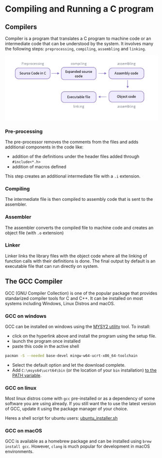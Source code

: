 # Compiling and Running a C program

## Compilers

Compiler is a program that translates a C program to machine code or an intermediate code that can be understood by the system. It involves many the following steps:  `preprocessing`, `compiling`, `assembling` and `linking`. 

![](../../assets/compiling_steps.png)

### Pre-processing
The pre-processor removes the comments from the files and adds additional components in the code like:
* addition of the definitions under the header files added through `#include<*.h>`
* addition of macros defined

This step creates an additional intermediate file with a `.i` extension.

### Compiling
The intermediate file is then compiled to assembly code that is sent to the assembler.

### Assembler
The assembler converts the compiled file to machine code and creates an object file (with `.o` extension)

### Linker
Linker links the library files with the object code where all the linking of function calls with their definitions is done. The final output by default is an executable file that can run directly on system.

## The GCC Compiler

GCC (GNU Compiler Collection) is one of the popular package that provides standarized compiler tools for C and C++. It can be installed on most systems including Windows, Linux Distros and macOS.

### GCC on windows

GCC can be installed on windows using the [MYSY2 utility](https://github.com/msys2/msys2-installer/releases/download/2023-05-26/msys2-x86_64-20230526.exe) tool. To install:

* click on the hyperlink above and install the program using the setup file.
* launch the program once installed
* paste this code in the active shell
```sh
pacman -S --needed base-devel mingw-w64-ucrt-x86_64-toolchain
```
* Select the default option and let the download complete.
* Add `C:\msys64\ucrt64\bin` (or the location of your `bin` installation) [to the PATH variable](https://stackoverflow.com/questions/9546324/adding-a-directory-to-the-path-environment-variable-in-window).

### GCC on linux
Most linux distros come with `gcc` pre-installed or as a dependency of some software you are using already. If you still want the to use the latest version of GCC, update it using the package manager of your choice.

Heres a shell script for ubuntu users: [ubuntu_installer.sh](https://github.com/externref/c_cpp/blob/main/ubuntu_installer.sh)

### GCC on macOS
GCC is available as a homebrew package and can be installed using `brew install gcc`. However, `clang` is much popular for development in macOS environments. 
